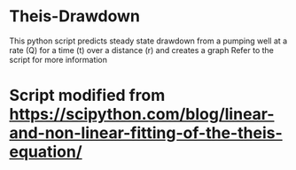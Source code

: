 # Theis-Drawdown
This python script predicts steady state drawdown from a pumping well at a rate (Q) for a time (t) over a distance (r) and creates a graph
Refer to the script for more information 
# Script modified from https://scipython.com/blog/linear-and-non-linear-fitting-of-the-theis-equation/
